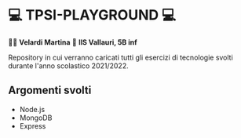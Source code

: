 # 💻 TPSI-PLAYGROUND 💻

:woman_technologist: __Velardi Martina__
:school: __IIS Vallauri, 5B inf__

Repository in cui verranno caricati tutti gli esercizi di tecnologie svolti durante l'anno scolastico 2021/2022.

## Argomenti svolti
* Node.js
* MongoDB
* Express